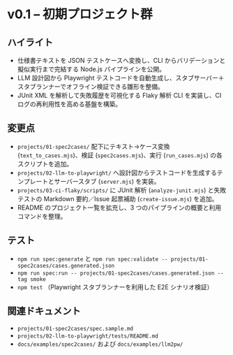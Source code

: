 # v0.1 – 初期プロジェクト群

## ハイライト
- 仕様書テキストを JSON テストケースへ変換し、CLI からバリデーションと擬似実行まで完結する Node.js パイプラインを公開。
- LLM 設計図から Playwright テストコードを自動生成し、スタブサーバー＋スタブランナーでオフライン検証できる雛形を整備。
- JUnit XML を解析して失敗履歴を可視化する Flaky 解析 CLI を実装し、CI ログの再利用性を高める基盤を構築。

## 変更点
- `projects/01-spec2cases/` 配下にテキスト→ケース変換 (`text_to_cases.mjs`)、検証 (`spec2cases.mjs`)、実行 (`run_cases.mjs`) の各スクリプトを追加。
- `projects/02-llm-to-playwright/` へ設計図からテストコードを生成するテンプレートとサーバースタブ (`server.mjs`) を実装。
- `projects/03-ci-flaky/scripts/` に JUnit 解析 (`analyze-junit.mjs`) と失敗テストの Markdown 要約／Issue 起票補助 (`create-issue.mjs`) を追加。
- README のプロジェクト一覧を拡充し、3 つのパイプラインの概要と利用コマンドを整理。

## テスト
- `npm run spec:generate` と `npm run spec:validate -- projects/01-spec2cases/cases.generated.json`
- `npm run spec:run -- projects/01-spec2cases/cases.generated.json --tag smoke`
- `npm test` （Playwright スタブランナーを利用した E2E シナリオ検証）

## 関連ドキュメント
- `projects/01-spec2cases/spec.sample.md`
- `projects/02-llm-to-playwright/tests/README.md`
- `docs/examples/spec2cases/` および `docs/examples/llm2pw/`
